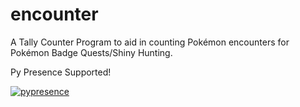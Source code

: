 # encounter
A Tally Counter Program to aid in counting Pokémon encounters for Pokémon Badge Quests/Shiny Hunting.

Py Presence Supported! 

[![pypresence](https://img.shields.io/badge/using-pypresence-00bb88.svg?style=for-the-badge&logo=discord&logoWidth=20)](https://github.com/qwertyquerty/pypresence)
